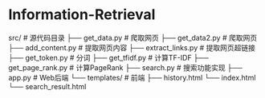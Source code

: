 # Information-Retrieval

src/                  # 源代码目录
  ├── get_data.py       # 爬取网页
  ├── get_data2.py      # 爬取网页
  ├── add_content.py    # 提取网页内容
  ├── extract_links.py  # 提取网页超链接
  ├── get_token.py      # 分词
  ├── get_tfidf.py      # 计算TF-IDF
  ├── get_page_rank.py  # 计算PageRank
  ├── search.py         # 搜索功能实现
  ├── app.py            # Web后端
  └── templates/        # 前端
      ├── history.html
      └── index.html
      └── search_result.html
